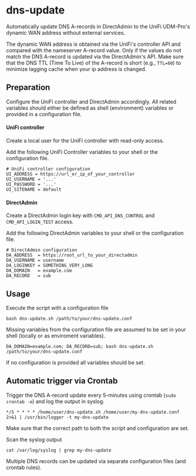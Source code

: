# dns-update
Automatically update DNS A-records in DirectAdmin to the UniFi UDM-Pro's dynamic WAN address without external services.

The dynamic WAN address is obtained via the UniFi's controller API and compared with the nameserver A-record value. 
Only if the values do not match the DNS A-record is updated via the DirectAdmin's API. 
Make sure that the DNS TTL (Time To Live) of the A-record is short (e.g., `TTL=60`) to minimize lagging cache when your ip address is changed. 

## Preparation
Configure the UniFi controller and DirectAdmin accordingly. 
All related variables should either be defined as shell (environment) variables or provided in a configuration file.

#### UniFi controller
Create a local user for the UniFi controller with read-only access.

Add the following UniFi Controller variables to your shell or the configuration file.
```
# UniFi controller configuration
UI_ADDRESS = https://url_or_ip_of_your_controller
UI_USERNAME = '...'
UI_PASSWORD = '...'
UI_SITENAME = default
```

#### DirectAdmin
Create a DirectAdmin login key with `CMD_API_DNS_CONTROL` and `CMD_API_LOGIN_TEST` access.

Add the following DirectAdmin variables to your shell or the configuration file.
```
# DirectAdmin configuration
DA_ADDRESS  = https://root_url_to_your_directadmin
DA_USERNAME = username
DA_LOGINKEY = SOMETHING_VERY_LONG
DA_DOMAIN   = example.com
DA_RECORD   = sub
```

## Usage
Execute the script with a configuration file
```
bash dns-update.sh /path/to/your/dns-update.conf
```

Missing variables from the configuration file are assumed to be set in your shell (locally or as enviroment variables).
```
DA_DOMAIN=example.com; DA_RECORD=sub; bash dns-update.sh /path/to/your/dns-update.conf
```

If no configuration is provided all variables should be set.

## Automatic trigger via Crontab
Trigger the DNS A-record update every 5-minutes using crontab (`sudo crontab -e`) and log the output in syslog.
```
*/5 * * * * /home/user/dns-update.sh /home/user/my-dns-update.conf 2>&1 | /usr/bin/logger -t my-dns-update
```
Make sure that the correct path to both the script and configuration are set.

Scan the syslog output
```
cat /var/log/syslog | grep my-dns-update
```

Multiple DNS records can be updated via separate configuration files (and crontab rules).
